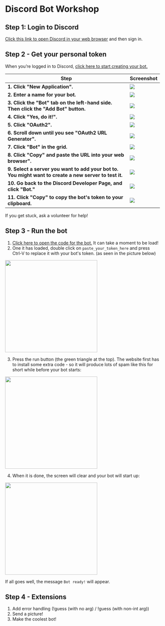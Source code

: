 # Discord Bot Workshop

## Step 1: Login to Discord

[Click this link to open Discord in your web browser](https://discordapp.com/channels/@me) and then sign in.

## Step 2 - Get your personal token

When you’re logged in to Discord, [click here to start creating your bot.](https://discordapp.com/developers/applications/)

| Step | Screenshot |
|---|---|
| **1. Click "New Application".**| <img src="/images/step1.png?raw=true"> |
| **2. Enter a name for your bot.** | <img src="/images/step2.png?raw=true"> |
| **3. Click the "Bot" tab on the left-hand side. Then click the "Add Bot" button.** | <img src="/images/step3.png?raw=true"> |
| **4. Click "Yes, do it!".** | <img src="/images/step4.png?raw=true"> |
| **5. Click "OAuth2".** | <img src="/images/step5.png?raw=true"> |
| **6. Scroll down until you see "OAuth2 URL Generator".** | <img src="/images/step6.png?raw=true" > |
| **7. Click "Bot" in the grid.** | <img src="/images/step7.png?raw=true" > |
| **8. Click "Copy" and paste the URL into your web browser".** | <img src="/images/step8.png?raw=true" > |
| **9. Select a server you want to add your bot to. You might want to create a new server to test it.** | <img src="/images/step9.png?raw=true" > |
| **10. Go back to the Discord Developer Page, and click "Bot."** | <img src="/images/step10.png?raw=true"> |
| **11. Click "Copy" to copy the bot's token to your clipboard.** | <img src="/images/step11.png?raw=true"> |

If you get stuck, ask a volunteer for help!

## Step 3 - Run the bot

1. [Click here to open the code for the bot.](https://repl.it/@HackTheMidlands/Discord-Bot-Workshop) It can take a moment to be load!
2. One it has loaded, double click on `paste_your_token_here` and press Ctrl-V to replace it with your bot's token. (as seen in the picture below)

<img src="/images/repl.png?raw=true" height="300">

3. Press the run button (the green triangle at the top). The website first has to install some extra code - so it will produce lots of spam like this for short while before your bot starts:

<img src="/images/repl_install.png?raw=true" height="300">

4. When it is done, the screen will clear and your bot will start up:

<img src="/images/repl_done.png?raw=true" height="300">

If all goes well, the message `Bot ready!` will appear.

## Step 4 - Extensions

1. Add error handling (!guess (with no arg) / !guess (with non-int arg))
2. Send a picture!
3. Make the coolest bot!
